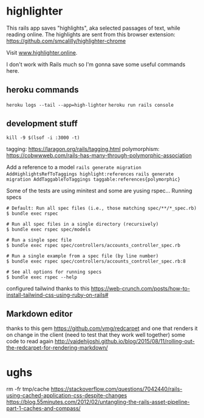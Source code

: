 # highlighter
This rails app saves "highlights", aka selected passages of text, while reading online. The highlights are sent from this browser extension: https://github.com/smcalilly/highlighter-chrome

Visit www.highlighter.online.

I don't work with Rails much so I'm gonna save some useful commands here.

## heroku commands
`heroku logs --tail --app=high-lighter`
`heroku run rails console`

## development stuff
`kill -9 $(lsof -i :3000 -t)`


tagging: https://laragon.org/rails/tagging.html
polymorphism: https://cobwwweb.com/rails-has-many-through-polymorphic-association

Add a reference to a model
`rails generate migration AddHighlightsRefToTaggings highlight:references`
`rails generate migration AddTaggableToTaggings taggable:references{polymorphic}`

Some of the tests are using minitest and some are yusing rspec...
Running specs
```
# Default: Run all spec files (i.e., those matching spec/**/*_spec.rb)
$ bundle exec rspec

# Run all spec files in a single directory (recursively)
$ bundle exec rspec spec/models

# Run a single spec file
$ bundle exec rspec spec/controllers/accounts_controller_spec.rb

# Run a single example from a spec file (by line number)
$ bundle exec rspec spec/controllers/accounts_controller_spec.rb:8

# See all options for running specs
$ bundle exec rspec --help
```

configured tailwind thanks to this
https://web-crunch.com/posts/how-to-install-tailwind-css-using-ruby-on-rails#


## Markdown editor
thanks to this gem https://github.com/vmg/redcarpet
and one that renders it on change in the client (need to test that they work well together)
some code to read again http://vaidehijoshi.github.io/blog/2015/08/11/rolling-out-the-redcarpet-for-rendering-markdown/

# ughs
rm -fr tmp/cache
https://stackoverflow.com/questions/7042440/rails-using-cached-application-css-despite-changes
https://blog.55minutes.com/2012/02/untangling-the-rails-asset-pipeline-part-1-caches-and-compass/